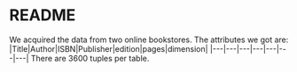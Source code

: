 # README
We acquired the data from two online bookstores. The attributes we got are: 
|Title|Author|ISBN|Publisher|edition|pages|dimension|
|---|---|---|---|---|---|---|
There are 3600 tuples per table.

